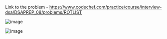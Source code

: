 Link to the problem - https://www.codechef.com/practice/course/interview-dsa/DSAPREP_08/problems/ROTLIST


![image](https://github.com/Haleshot/Competitive-Programming/assets/57552973/adf77aa6-2227-472f-b0ca-c3679a7da1a0)


![image](https://github.com/Haleshot/Competitive-Programming/assets/57552973/d7d5207f-cbae-44fe-9c30-fb8a52f0ad28)
